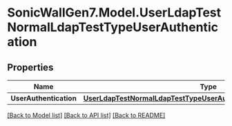 # SonicWallGen7.Model.UserLdapTestNormalLdapTestTypeUserAuthentication

## Properties

Name | Type | Description | Notes
------------ | ------------- | ------------- | -------------
**UserAuthentication** | [**UserLdapTestNormalLdapTestTypeUserAuthenticationUserAuthentication**](UserLdapTestNormalLdapTestTypeUserAuthenticationUserAuthentication.md) |  | [optional] 

[[Back to Model list]](../README.md#documentation-for-models) [[Back to API list]](../README.md#documentation-for-api-endpoints) [[Back to README]](../README.md)

